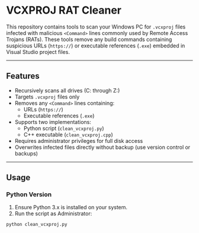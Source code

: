 # VCXPROJ RAT Cleaner

This repository contains tools to scan your Windows PC for `.vcxproj` files infected with malicious `<Command>` lines commonly used by Remote Access Trojans (RATs). These tools remove any build commands containing suspicious URLs (`https://`) or executable references (`.exe`) embedded in Visual Studio project files.

---

## Features

- Recursively scans all drives (C: through Z:)
- Targets `.vcxproj` files only
- Removes any `<Command>` lines containing:
  - URLs (`https://`)
  - Executable references (`.exe`)
- Supports two implementations:
  - Python script (`clean_vcxproj.py`)
  - C++ executable (`clean_vcxproj.cpp`)
- Requires administrator privileges for full disk access
- Overwrites infected files directly without backup (use version control or backups)

---

## Usage

### Python Version

1. Ensure Python 3.x is installed on your system.
2. Run the script as Administrator:

```bash
python clean_vcxproj.py
